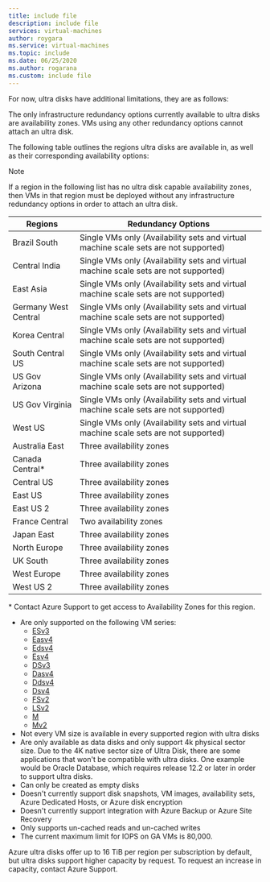 ```yaml
---
title: include file
description: include file
services: virtual-machines
author: roygara
ms.service: virtual-machines
ms.topic: include
ms.date: 06/25/2020
ms.author: rogarana
ms.custom: include file
---
```

For now, ultra disks have additional limitations, they are as follows:

The only infrastructure redundancy options currently available to ultra disks are availability zones. VMs using any other redundancy options cannot attach an ultra disk.

The following table outlines the regions ultra disks are available in, as well as their corresponding availability options:

> [!NOTE]
> If a region in the following list has no ultra disk capable availability zones, then VMs in that region must be deployed without any infrastructure redundancy options in order to attach an ultra disk.

|Regions  |Redundancy Options  |
|---------|---------|
|Brazil South     |Single VMs only (Availability sets and virtual machine scale sets are not supported)|
|Central India     |Single VMs only (Availability sets and virtual machine scale sets are not supported)|
|East Asia     |Single VMs only (Availability sets and virtual machine scale sets are not supported)|
|Germany West Central     |Single VMs only (Availability sets and virtual machine scale sets are not supported)|
|Korea Central     |Single VMs only (Availability sets and virtual machine scale sets are not supported)|
|South Central US    |Single VMs only (Availability sets and virtual machine scale sets are not supported)|
|US Gov Arizona     |Single VMs only (Availability sets and virtual machine scale sets are not supported)|
|US Gov Virginia     |Single VMs only (Availability sets and virtual machine scale sets are not supported)|
|West US     |Single VMs only (Availability sets and virtual machine scale sets are not supported)        |
|Australia East     |Three availability zones         |
|Canada Central*     |Three availability zones          |
|Central US     |Three availability zones          |
|East US     |Three availability zones          |
|East US 2     |Three availability zones         |
|France Central    |Two availability zones        |
|Japan East    |Three availability zones        |
|North Europe    |Three availability zones        |
|UK South    |Three availability zones        |
|West Europe    | Three availability zones|
|West US 2    |Three availability zones|

\* Contact Azure Support to get access to Availability Zones for this region.

- Are only supported on the following VM series:
    - [ESv3](../articles/virtual-machines/ev3-esv3-series.md#esv3-series)
    - [Easv4](../articles/virtual-machines/eav4-easv4-series.md#easv4-series)
    - [Edsv4](../articles/virtual-machines/edv4-edsv4-series.md#edsv4-series)
    - [Esv4](../articles/virtual-machines/ev4-esv4-series.md#esv4-series)
    - [DSv3](../articles/virtual-machines/dv3-dsv3-series.md#dsv3-series)
    - [Dasv4](../articles/virtual-machines/dav4-dasv4-series.md#dasv4-series)
    - [Ddsv4](../articles/virtual-machines/ddv4-ddsv4-series.md#ddsv4-series)
    - [Dsv4](../articles/virtual-machines/dv4-dsv4-series.md#dsv4-series)
    - [FSv2](../articles/virtual-machines/fsv2-series.md)
    - [LSv2](../articles/virtual-machines/lsv2-series.md)
    - [M](../articles/virtual-machines/workloads/sap/hana-vm-operations-storage.md)
    - [Mv2](../articles/virtual-machines/workloads/sap/hana-vm-operations-storage.md)
- Not every VM size is available in every supported region with ultra disks
- Are only available as data disks and only support 4k physical sector size. Due to the 4K native sector size of Ultra Disk, there are some applications that won't be compatible with ultra disks. One example would be Oracle Database, which requires release 12.2 or later in order to support ultra disks.  
- Can only be created as empty disks  
- Doesn't currently support disk snapshots, VM images, availability sets, Azure Dedicated Hosts, or Azure disk encryption
- Doesn't currently support integration with Azure Backup or Azure Site Recovery
- Only supports un-cached reads and un-cached writes
- The current maximum limit for IOPS on GA VMs is 80,000.

Azure ultra disks offer up to 16 TiB per region per subscription by default, but ultra disks support higher capacity by request. To request an increase in capacity, contact Azure Support.